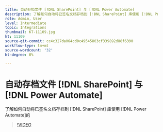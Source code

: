 ```yaml
---
title: 自动存档文件 [!DNL SharePoint] 与 [!DNL Power Automate]
description: 了解如何自动将已签名文档存档到 [!DNL SharePoint] 库使用 [!DNL Power Automate]
role: Admin, User
level: Intermediate
topic: Integrations
thumbnail: KT-11109.jpg
kt: 11109
source-git-commit: cc4c327da064cd0c49545803cf339892d88f6390
workflow-type: tm+mt
source-wordcount: '32'
ht-degree: 0%

---
```


# 自动存档文件 [!DNL SharePoint] 与 [!DNL Power Automate]

了解如何自动将已签名文档存档到 [!DNL SharePoint] 库使用 [!DNL Power Automate]的

>[!VIDEO](https://video.tv.adobe.com/v/3409121?hidetitle=true)
